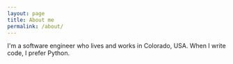 ```yaml
---
layout: page
title: About me
permalink: /about/
---
```


I'm a software engineer who lives and works in Colorado, USA. When I write code, I prefer Python.
